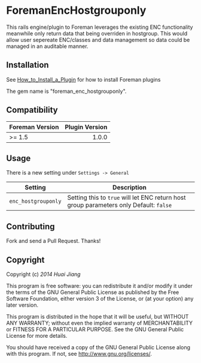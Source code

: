# ForemanEncHostgrouponly

This rails engine/plugin to Foreman leverages the existing ENC functionality meanwhile only return data that being overriden in hostgroup. This would allow user sepereate ENC/classes and data management so data could be managed in an auditable manner.


## Installation

See [How_to_Install_a_Plugin](http://projects.theforeman.org/projects/foreman/wiki/How_to_Install_a_Plugin)
for how to install Foreman plugins

The gem name is "foreman_enc_hostgrouponly". 

## Compatibility

| Foreman Version | Plugin Version |
| --------------- | --------------:|
| >= 1.5          | 1.0.0          |

## Usage
There is a new setting under `Settings -> General`

| Setting | Description |
| ------- | ----------- |
| `enc_hostgrouponly` | Setting this to `true` will let ENC return host group parameters only  Default: `false` |


## Contributing

Fork and send a Pull Request. Thanks!

## Copyright

Copyright (c) *2014* *Huai Jiang*

This program is free software: you can redistribute it and/or modify
it under the terms of the GNU General Public License as published by
the Free Software Foundation, either version 3 of the License, or
(at your option) any later version.

This program is distributed in the hope that it will be useful,
but WITHOUT ANY WARRANTY; without even the implied warranty of
MERCHANTABILITY or FITNESS FOR A PARTICULAR PURPOSE.  See the
GNU General Public License for more details.

You should have received a copy of the GNU General Public License
along with this program.  If not, see <http://www.gnu.org/licenses/>.

